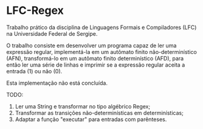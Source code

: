 LFC-Regex
=========

Trabalho prático da disciplina de Linguagens Formais e Compiladores (LFC) na Universidade Federal de Sergipe.

O trabalho consiste em desenvolver um programa capaz de ler uma expressão regular, implementá-la em um autômato finito não-determinístico (AFN), transformá-lo em um autômato finito determinístico (AFD), para então ler uma série de linhas e imprimir se a expressão regular aceita a entrada (1) ou não (0).

Esta implementação não está concluída.

TODO:
1. Ler uma String e transformar no tipo algébrico Regex;
2. Transformar as transições não-determinísticas em determinísticas;
3. Adaptar a função "executar" para entradas com parênteses.
